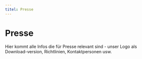 ```yaml
---
titel: Presse
---
```


# Presse

Hier kommt alle Infos die für Presse relevant sind -
unser Logo als Download-version, Richtlinien, 
Kontaktpersonen usw.

